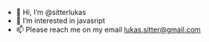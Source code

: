 - 👋 Hi, I’m @sitterlukas
- 👀 I’m interested in javasript
- 📫 Please reach me on my email lukas.sitter@gmail.com

<!---
sitterlukas/sitterlukas is a ✨ special ✨ repository because its `README.md` (this file) appears on your GitHub profile.
You can click the Preview link to take a look at your changes.
--->
